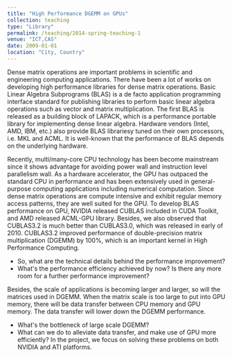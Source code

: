 ```yaml
---
title: "High Performance DGEMM on GPUs"
collection: teaching
type: "Library"
permalink: /teaching/2014-spring-teaching-1
venue: "ICT,CAS"
date: 2009-01-01
location: "City, Country"
---
```


Dense matrix operations are important problems in scientific and engineering computing applications. 
There have been a lot of works on developing high performance libraries for dense matrix operations.
Basic Linear Algebra Subprograms (BLAS) is a de facto application programming interface standard for publishing libraries to perform basic linear algebra operations such as vector and matrix multiplication.
The first BLAS is released as a building block of LAPACK, which is a performance portable library for implementing dense linear algebra.
Hardware vendors (Intel, AMD, IBM, etc.) also provide BLAS librariesy tuned on their own processors, i.e. MKL and ACML. 
It is well-known that the performance of BLAS depends on the underlying hardware.

Recently, multi/many-core CPU technology has been become mainstream since it shows advantage for avoiding power wall and instruction level parallelism wall.
As a hardware accelerator, the GPU has outpaced the standard CPU in performance and has been extensively used in general-purpose computing applications including numerical computation. 
Since dense matrix operations are compute intensive and exhibit regular memory access patterns, they are well suited for the GPU. 
To develop BLAS performance on GPU, NVIDIA released CUBLAS included in CUDA Toolkit, and AMD released ACML-GPU library.
Besides, we also observed that CUBLAS3.2 is much better than CUBLAS3.0, which was released in early of 2010. 
CUBLAS3.2 improved performance of double-precision matrix multiplication (DGEMM) by 100%, which is an important kernel in High Performance Computing.

* So, what are the technical details behind the performance improvement?
* What's the performance efficiency achieved by now? Is there any more room for a further performance improvement?

Besides, the scale of applications is becoming larger and larger, so will the matrices used in DGEMM. 
When the matrix scale is too large to put into GPU memory, there will be data transfer between CPU memory and GPU memory. 
The data transfer will lower down the DGEMM performance.
* What's the bottleneck of large scale DGEMM?
* What can we do to alleviate data transfer, and make use of GPU more efficiently?
In the project, we focus on solving these problems on both NVIDIA and ATI platforms. 
